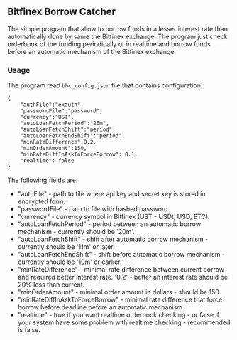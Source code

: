 ## Bitfinex Borrow Catcher

The simple program that allow to borrow funds in a lesser interest rate than automatically
done by same the Bitfinex exchange. The program just check orderbook of
the funding periodically or in realtime and borrow funds before an automatic mechanism of
the Bitfinex exchange.

### Usage

The program read `bbc_config.json` file that contains configuration:

```
{
    "authFile":"exauth",
    "passwordFile":"password",
    "currency":"UST",
    "autoLoanFetchPeriod":"20m",
    "autoLoanFetchShift":"period",
    "autoLoanFetchEndShift":"period",
    "minRateDifference":0.2,
    "minOrderAmount":150,
    "minRateDiffInAskToForceBorrow": 0.1,
    "realtime": false
}
```

The following fields are:

* "authFile" - path to file where api key and secret key is stored in encrypted form.
* "passwordFile" - path to file with hashed password.
* "currency" - currency symbol in Bitfinex (UST - USDt, USD, BTC).
* "autoLoanFetchPeriod" - period between an automatic borrow mechanism -
  currently should be '20m'.
* "autoLoanFetchShift" - shift after automatic borrow mechanism -
  currently should be '11m' or later.
* "autoLoanFetchEndShift" - shift before automatic borrow mechanism -
  currently should be '10m' or earlier.
* "minRateDifference" - minimal rate difference between current borrow and
  required better interest rate. '0.2' -
  better an interest rate should be 20% less than current.
* "minOrderAmount" - minimal order amount in dollars - should be 150.
* "minRateDiffInAskToForceBorrow" - minimal rate difference that force borrow before
  deadline before an automatic mechanism.
* "realtime" - true if you want realtime orderbook checking - or false if your system have some
  problem with realtime checking - recommended is false.


